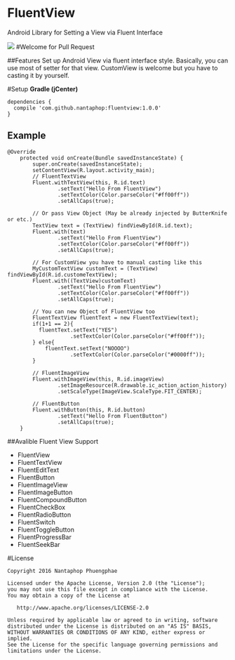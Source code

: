 # FluentView
Android Library for Setting a View via Fluent Interface


![](http://i68.tinypic.com/k1p26c.jpg)
#Welcome for Pull Request 

##Features
Set up Android View via fluent interface style. Basically, you can use most of setter for that view. CustomView is welcome but you have to casting it by yourself.

#Setup
**Gradle (jCenter)**
```
dependencies {
  compile 'com.github.nantaphop:fluentview:1.0.0'
}
```

## Example
```
@Override
    protected void onCreate(Bundle savedInstanceState) {
        super.onCreate(savedInstanceState);
        setContentView(R.layout.activity_main);
        // FluentTextView
        Fluent.withTextView(this, R.id.text)
                .setText("Hello From FluentView")
                .setTextColor(Color.parseColor("#ff00ff"))
                .setAllCaps(true);

        // Or pass View Object (May be already injected by ButterKnife or etc.)
        TextView text = (TextView) findViewById(R.id.text);
        Fluent.with(text)
                .setText("Hello From FluentView")
                .setTextColor(Color.parseColor("#ff00ff"))
                .setAllCaps(true);
                
        // For CustomView you have to manual casting like this
        MyCustomTextView customText = (TextView) findViewById(R.id.customeTextView);
        Fluent.with((TextView)customText)
                .setText("Hello From FluentView")
                .setTextColor(Color.parseColor("#ff00ff"))
                .setAllCaps(true);
                
        // You can new Object of FluentView too
        FluentTextView fluentText = new FluentTextView(text);
        if(1+1 == 2){
          fluentText.setText("YES")
                    .setTextColor(Color.parseColor("#ff00ff"));
        } else{
            fluentText.setText("NOOOO")
                    .setTextColor(Color.parseColor("#0000ff"));
        }

        // FluentImageView
        Fluent.withImageView(this, R.id.imageView)
                .setImageResource(R.drawable.ic_action_action_history)
                .setScaleType(ImageView.ScaleType.FIT_CENTER);

        // FluentButton
        Fluent.withButton(this, R.id.button)
                .setText("Hello From FluentButton")
                .setAllCaps(true);
    }
```

##Avalible Fluent View Support
- FluentView
- FluentTextView
- FluentEditText
- FluentButton
- FluentImageView
- FluentImageButton
- FluentCompoundButton
- FluentCheckBox
- FluentRadioButton
- FluentSwitch
- FluentToggleButton
- FluentProgressBar
- FluentSeekBar

#License
```
Copyright 2016 Nantaphop Phuengphae

Licensed under the Apache License, Version 2.0 (the "License");
you may not use this file except in compliance with the License.
You may obtain a copy of the License at

   http://www.apache.org/licenses/LICENSE-2.0

Unless required by applicable law or agreed to in writing, software
distributed under the License is distributed on an "AS IS" BASIS,
WITHOUT WARRANTIES OR CONDITIONS OF ANY KIND, either express or implied.
See the License for the specific language governing permissions and
limitations under the License.
```
